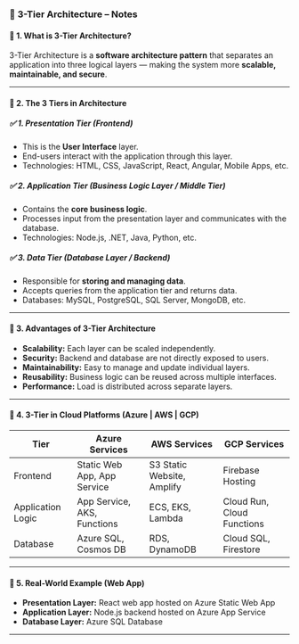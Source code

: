 
### 📘 **3-Tier Architecture – Notes**

#### 🔹 1. **What is 3-Tier Architecture?**

3-Tier Architecture is a **software architecture pattern** that separates an application into three logical layers — making the system more **scalable, maintainable, and secure**.

---

#### 🔹 2. **The 3 Tiers in Architecture**

##### ✅ **1. Presentation Tier (Frontend)**

* This is the **User Interface** layer.
* End-users interact with the application through this layer.
* Technologies: HTML, CSS, JavaScript, React, Angular, Mobile Apps, etc.

##### ✅ **2. Application Tier (Business Logic Layer / Middle Tier)**

* Contains the **core business logic**.
* Processes input from the presentation layer and communicates with the database.
* Technologies: Node.js, .NET, Java, Python, etc.

##### ✅ **3. Data Tier (Database Layer / Backend)**

* Responsible for **storing and managing data**.
* Accepts queries from the application tier and returns data.
* Databases: MySQL, PostgreSQL, SQL Server, MongoDB, etc.

---

#### 🔹 3. **Advantages of 3-Tier Architecture**

* **Scalability:** Each layer can be scaled independently.
* **Security:** Backend and database are not directly exposed to users.
* **Maintainability:** Easy to manage and update individual layers.
* **Reusability:** Business logic can be reused across multiple interfaces.
* **Performance:** Load is distributed across separate layers.

---

#### 🔹 4. **3-Tier in Cloud Platforms (Azure | AWS | GCP)**

| Tier              | Azure Services              | AWS Services               | GCP Services               |
| ----------------- | --------------------------- | -------------------------- | -------------------------- |
| Frontend          | Static Web App, App Service | S3 Static Website, Amplify | Firebase Hosting           |
| Application Logic | App Service, AKS, Functions | ECS, EKS, Lambda           | Cloud Run, Cloud Functions |
| Database          | Azure SQL, Cosmos DB        | RDS, DynamoDB              | Cloud SQL, Firestore       |

---

#### 🔹 5. **Real-World Example (Web App)**

* **Presentation Layer:** React web app hosted on Azure Static Web App
* **Application Layer:** Node.js backend hosted on Azure App Service
* **Database Layer:** Azure SQL Database

---
